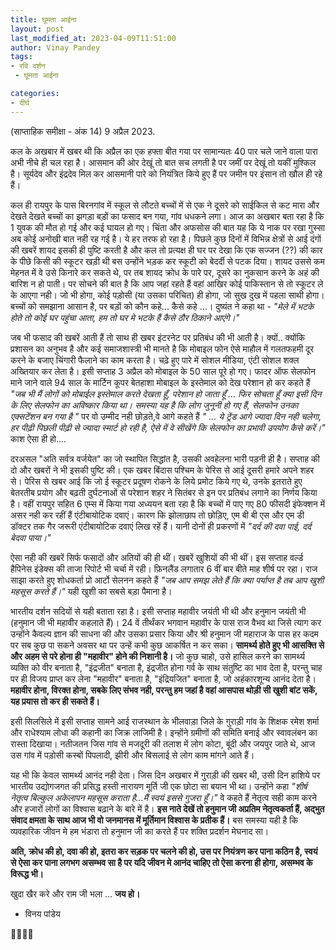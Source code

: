 ```yaml
---
title: घूमता आईना
layout: post
last_modified_at: 2023-04-09T11:51:00
author: Vinay Pandey
tags:
- रवि दर्शन
 - घूमता आईना

categories:
- दीर्घ
---
```

(साप्ताहिक समीक्षा - अंक 14)
9 अप्रैल 2023.

कल के अखबार में खबर थी कि अप्रैल का एक हफ्ता बीत गया पर सामान्यतः 40 पार चले जाने वाला पारा अभी नीचे ही चल रहा है। आसमान की ओर देखूं तो बात सच लगती है पर जमीं पर देखूं तो यकीं मुश्किल है। सूर्यदेव और इंद्रदेव मिल कर आसमानी पारे को नियंत्रित किये हुए हैं पर जमीन पर इंसान तो खौल ही रहे हैं। 

कल ही रायपुर के पास बिरनगांव में स्कूल से लौटते बच्चों में से एक ने दूसरे को साईकिल से कट मारा और देखते देखते बच्चों का झगड़ा बड़ों का फसाद बन गया, गांव धधकने लगा। आज का अखबार बता रहा है कि 1 युवक की मौत हो गई और कई घायल हो गए। चिंता और अफसोस की बात यह कि ये नाक पर रखा गुस्सा अब कोई अनोखी बात नही रह गई है। ये हर तरफ हो रहा है। पिछले कुछ दिनों में विभिन्न क्षेत्रों से आई दंगों की खबरें शायद इसकी ही पुष्टि करती है और कल तो प्रत्यक्ष ही घर पर देखा कि एक सज्जन (??) की कार के पीछे किसी की स्कूटर खड़ी थी बस उन्होंने भड़क कर स्कूटी को बेदर्दी से पटक दिया। शायद उससे कम मेहनत में वे उसे किनारे कर सकते थे, पर तब शायद  क्रोध के पारे पर, दूसरे का नुकसान करने के अहं की बारिश न हो पाती। पर सोचने की बात है कि आप जहां रहते हैं वहां आखिर कोई पाकिस्तान से तो स्कूटर ले के आएगा नही। जो भी होगा, कोई पड़ोसी (या उसका परिचित) ही होगा, जो सुख दुख में पहला साथी होगा। बच्चों को समझाना आसान है, पर बड़ों को कौन कहे... कैसे कहे ...। दुष्यंत ने कहा था -
*"मेले में भटके होते तो कोई घर पहुंचा आता,*
*हम तो घर मे भटके हैं कैसे ठौर ठिकाने आएंगे।"*

जब भी फसाद की खबरें आती हैं तो साथ ही खबर इंटरनेट पर प्रतिबंध की भी आती है। क्यों.. क्योंकि प्रशासन का अनुभव है और कई समाजशास्त्री भी मानते है कि मोबाइल फोन ऐसे माहौल में गलतफहमी दूर करने के बजाए चिंगारी फैलाने का काम करता है। चढ़े हुए पारे में सोशल मीडिया, एंटी सोशल शक्ल अख्तियार कर लेता है। इसी सप्ताह 3 अप्रैल को मोबाइल के 50 साल पूरे हो गए। फादर ऑफ सेलफोन माने जाने वाले 94 साल के मार्टिन कूपर बेतहाशा मोबाइल के इस्तेमाल को देख परेशान हो कर कहते हैं *"जब भी मैं लोगों को मोबाईल इस्तेमाल करते देखता हूँ, परेशान हो जाता हूँ ... फिर सोचता हूँ क्या इसी दिन के लिए सेलफोन का अविष्कार किया था। समस्या यह है कि लोग जुनूनी हो गए हैं, सेलफोन उनका एक्सटेंशन बन गया है "*  पर वो उम्मीद नही छोड़ते,वे आगे कहते हैं *" ... ये ट्रेंड आगे ज्यादा दिन नही चलेगा, हर पीढ़ी पिछली पीढ़ी से ज्यादा स्मार्ट हो रही है, ऐसे में वे सीखेंगे कि सेलफोन का प्रभावी उपयोग कैसे करें।"* काश ऐसा ही हो.... 

दरअसल "अति सर्वत्र वर्जयेत" का जो स्थापित सिद्धांत है, उसकी अवहेलना भारी पड़नी ही है। सप्ताह की दो और खबरों ने भी इसकी पुष्टि की। एक खबर बिंदास पश्चिम के पेरिस से आई दूसरी हमारे अपने शहर से। पेरिस से खबर आई कि जो ई स्कूटर प्रदूषण रोकने के लिये प्रमोट किये गए थे, उनके इतराते हुए बेतरतीब प्रयोग और बढ़ती दुर्घटनाओं से परेशान शहर ने सितंबर से इन पर प्रतिबंध लगाने का निर्णय किया है। वहीं रायपुर सहित 6 एम्स में किया गया अध्ययन बता रहा है कि बच्चों में पाए गए 80 फीसदी इंफेक्शन में असर नही कर रहीं हैं एंटीबायोटिक दवाएं। कारण कि झोलाछाप तो छोड़िए, एम बी बी एस और एम डी डॉक्टर तक गैर जरूरी एंटीबायोटिक दवाएं लिख रहें हैं। यानी दोनों ही प्रकरणों में *"दर्द की दवा पाई, दर्द बेदवा पाया।"* 

ऐसा नही की खबरें सिर्फ फसादों और अतियों की ही थीं। खबरें खुशियों की भी थीं। इस सप्ताह वर्ल्ड हैपिनेस इंडेक्स की ताजा रिपोर्ट भी चर्चा में रही। फ़िनलैंड लगातार 6 वीं बार बीते माह शीर्ष पर रहा। राज साझा करते हुए शोधकर्ता प्रो आर्टो सेलनन कहते हैं *"जब आप समझ लेते हैं कि क्या पर्याप्त है तब आप खुशी महसूस करते हैं।"*  यही खुशी का सबसे बड़ा पैमाना है। 

भारतीय दर्शन सदियों से यही बताता रहा है। इसी सप्ताह महावीर जयंती भी थी और हनुमान जयंती भी (हनुमान जी भी महावीर कहलाते हैं)। 24 वें तीर्थंकर भगवान महावीर के पास राज वैभव था जिसे त्याग कर उन्होंने कैवल्य ज्ञान की साधना की और उसका प्रसार किया और श्री हनुमान जी महाराज के पास हर कदम पर सब कुछ पा सकने अवसर था पर उन्हें कभी कुछ आकर्षित न कर सका। **सामर्थ्य होते हुए भी आसक्ति से और अहम से परे होना ही "महावीर" होने की निशानी है।** जो कुछ चाहो, उसे हासिल करने का सामर्थ्य व्यक्ति को वीर बनाता है, "इंद्रजीत" बनाता है, इंद्रजीत होना गर्व के साथ संतुष्टि का भाव देता है, परन्तु चाह पर ही विजय प्राप्त कर लेना "महावीर" बनाता है, "इंद्रियजित" बनाता है, जो अहंकारशून्य आनंद देता है। **महावीर होना, विरक्त होना, सबके लिए संभव नही, परन्तु हम जहां है वहां आसपास थोड़ी सी खुशी बांट सकें, यह प्रयास तो कर ही सकते हैं।**  

इसी सिलसिले में इसी सप्ताह सामने आई राजस्थान के भीलवाड़ा जिले के गुराड़ी गांव के शिक्षक रमेश शर्मा और राधेश्याम लोधा की कहानी का जिक्र लाजिमी है। इन्होंने ग्रमीणों की समिति बनाई और स्वावलंबन का रास्ता दिखाया। नतीजतन जिस गांव से  मजदूरी की तलाश में लोग कोटा, बूंदी और जयपुर जाते थे, आज उस गांव में पड़ोसी कस्बों पिपलादी, झीरी और बिसलाई से लोग काम मांगने आते हैं। 

यह भी कि केवल सामर्थ्य आनंद नही देता। जिस दिन अखबार में गुराड़ी की खबर थी, उसी दिन हाशिये पर भारतीय उद्योगजगत की प्रसिद्ध हस्ती नारायण मूर्ति जी एक छोटा सा बयान भी था। उन्होंने कहा *"शीर्ष नेतृत्व बिल्कुल अकेलापन महसूस कराता है...मैं स्वयं इससे गुजरा हूँ।"* वे कहते हैं नेतृत्व सही काम करने और हजारों लोगों का विश्वास बढ़ाने के बारे में है। **इस नाते देखें तो हनुमान जी अप्रतिम नेतृत्वकर्ता हैं, अद्भुत संवाद क्षमता के साथ आज भी वो जनमानस में मूर्तिमान विश्वास के प्रतीक हैं।** बस समस्या यही है कि व्यवहारिक जीवन मे हम भंडारा तो हनुमान जी का करते हैं पर शक्ति प्रदर्शन मेघनाद सा।

**अति, क्रोध की हो, दवा की हो, इतरा कर सड़क पर चलने की हो, उस पर नियंत्रण कर पाना कठिन है, स्वयं से ऐसा कर पाना लगभग असम्भव सा है पर यदि जीवन मे आनंद चाहिए तो ऐसा करना ही होगा, असम्भव के विरूद्ध भी।** 

खुदा खैर करे और राम जी भला ...
**जय हो।**

- विनय पांडेय

🙏🌷🌷🙏


